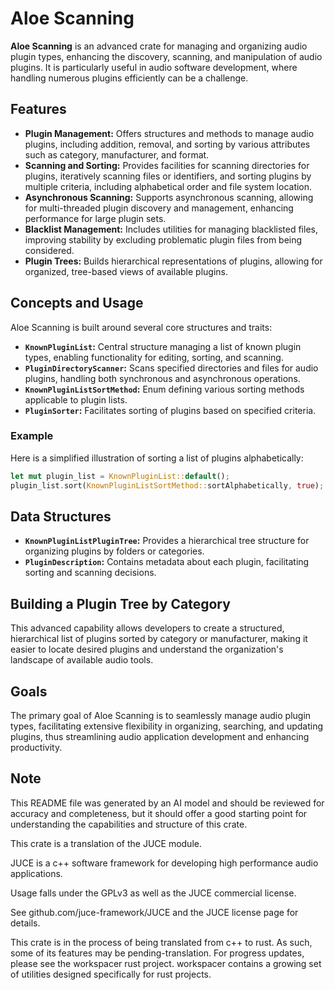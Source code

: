 # Aloe Scanning

**Aloe Scanning** is an advanced crate for managing and organizing audio plugin types, enhancing the discovery, scanning, and manipulation of audio plugins. It is particularly useful in audio software development, where handling numerous plugins efficiently can be a challenge.

## Features

- **Plugin Management:** Offers structures and methods to manage audio plugins, including addition, removal, and sorting by various attributes such as category, manufacturer, and format.
- **Scanning and Sorting:** Provides facilities for scanning directories for plugins, iteratively scanning files or identifiers, and sorting plugins by multiple criteria, including alphabetical order and file system location.
- **Asynchronous Scanning:** Supports asynchronous scanning, allowing for multi-threaded plugin discovery and management, enhancing performance for large plugin sets.
- **Blacklist Management:** Includes utilities for managing blacklisted files, improving stability by excluding problematic plugin files from being considered.
- **Plugin Trees:** Builds hierarchical representations of plugins, allowing for organized, tree-based views of available plugins.

## Concepts and Usage

Aloe Scanning is built around several core structures and traits:

- **`KnownPluginList`:** Central structure managing a list of known plugin types, enabling functionality for editing, sorting, and scanning.
- **`PluginDirectoryScanner`:** Scans specified directories and files for audio plugins, handling both synchronous and asynchronous operations.
- **`KnownPluginListSortMethod`:** Enum defining various sorting methods applicable to plugin lists.
- **`PluginSorter`:** Facilitates sorting of plugins based on specified criteria.

### Example
Here is a simplified illustration of sorting a list of plugins alphabetically:
```rust
let mut plugin_list = KnownPluginList::default();
plugin_list.sort(KnownPluginListSortMethod::sortAlphabetically, true);
```

## Data Structures
- **`KnownPluginListPluginTree`:** Provides a hierarchical tree structure for organizing plugins by folders or categories.
- **`PluginDescription`:** Contains metadata about each plugin, facilitating sorting and scanning decisions.

## Building a Plugin Tree by Category
This advanced capability allows developers to create a structured, hierarchical list of plugins sorted by category or manufacturer, making it easier to locate desired plugins and understand the organization's landscape of available audio tools.

## Goals
The primary goal of Aloe Scanning is to seamlessly manage audio plugin types, facilitating extensive flexibility in organizing, searching, and updating plugins, thus streamlining audio application development and enhancing productivity.

## Note
This README file was generated by an AI model and should be reviewed for accuracy and completeness, but it should offer a good starting point for understanding the capabilities and structure of this crate.

This crate is a translation of the JUCE module.

JUCE is a c++ software framework for developing high performance audio applications.

Usage falls under the GPLv3 as well as the JUCE commercial license.

See github.com/juce-framework/JUCE and the JUCE license page for details.

This crate is in the process of being translated from c++ to rust. As such, some of its features may be pending-translation. For progress updates, please see the workspacer rust project. workspacer contains a growing set of utilities designed specifically for rust projects.
